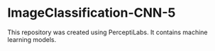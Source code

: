# ImageClassification-CNN-5
This repository was created using PerceptiLabs. It contains machine learning models.
